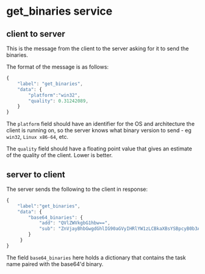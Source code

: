 # get_binaries service

## client to server

This is the message from the client to the server asking for it to send the binaries.

The format of the message is as follows:

```js
{
    "label": "get_binaries",
    "data": {
        "platform":"win32",
        "quality": 0.31242089,
    }
}
```

The `platform` field should have an identifier for the OS and architecture the client is running on, so the server knows what binary version to send - eg `win32`, `Linux x86-64`, etc.

The `quality` field should have a floating point value that gives an estimate of the quality of the client. Lower is better.

## server to client

The server sends the following to the client in response:

```js
{
    "label":"get_binaries",
    "data": {
        "base64_binaries": {
        	"add": "QVlZWVkgbG1hbw==",
        	"sub": "ZnVjayBhbGwgdGhlIG90aGVyIHRlYW1zLCBkaXBsYSBpcyB0b3A="
     	}
     }
}
```

The field `base64_binaries` here holds a dictionary that contains the task name paired with the base64'd binary.
